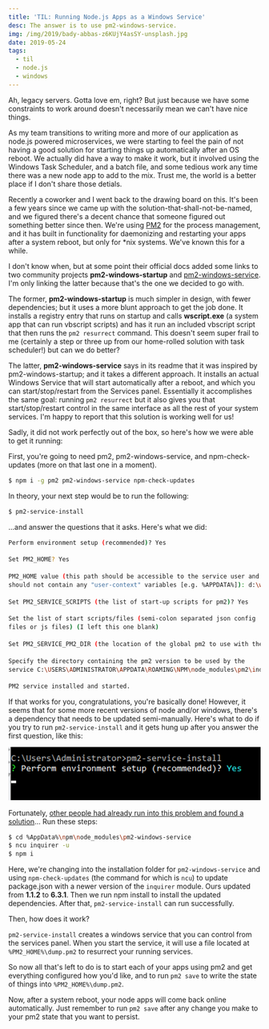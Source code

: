 ```yaml
---
title: 'TIL: Running Node.js Apps as a Windows Service'
desc: The answer is to use pm2-windows-service.
img: /img/2019/bady-abbas-z6KUjY4asSY-unsplash.jpg
date: 2019-05-24
tags:
  - til
  - node.js
  - windows
---
```


Ah, legacy servers. Gotta love em, right? But just because we have some constraints to work around doesn't necessarily mean we can't have nice things.

As my team transitions to writing more and more of our application as node.js powered microservices, we were starting to feel the pain of not having a good solution for starting things up automatically after an OS reboot. We actually did have a way to make it work, but it involved using the Windows Task Scheduler, and a batch file, and some tedious work any time there was a new node app to add to the mix. Trust me, the world is a better place if I don't share those detials.

Recently a coworker and I went back to the drawing board on this. It's been a few years since we came up with the solution-that-shall-not-be-named, and we figured there's a decent chance that someone figured out something better since then. We're using [PM2](https://pm2.io/runtime/) for the process management, and it has built in functionality for daemonizing and restarting your apps after a system reboot, but only for \*nix systems. We've known this for a while.

I don't know when, but at some point their official docs added some links to two community projects **pm2-windows-startup** and [pm2-windows-service](https://www.npmjs.com/package/pm2-windows-service). I'm only linking the latter because that's the one we decided to go with.

The former, **pm2-windows-startup** is much simpler in design, with fewer dependencies; but it uses a more blunt approach to get the job done. It installs a registry entry that runs on startup and calls **wscript.exe** (a system app that can run vbscript scripts) and has it run an included vbscript script that then runs the `pm2 resurrect` command. This doesn't seem super frail to me (certainly a step or three up from our home-rolled solution with task scheduler!) but can we do better?

The latter, **pm2-windows-service** says in its readme that it was inspired by pm2-windows-startup; and it takes a different approach. It installs an actual Windows Service that will start automatically after a reboot, and which you can start/stop/restart from the Services panel. Essentially it accomplishes the same goal: running `pm2 resurrect` but it also gives you that start/stop/restart control in the same interface as all the rest of your system services. I'm happy to report that this solution is working well for us!

Sadly, it did not work perfectly out of the box, so here's how we were able to get it running:

First, you're going to need pm2, pm2-windows-service, and npm-check-updates (more on that last one in a moment).

```bash
$ npm i -g pm2 pm2-windows-service npm-check-updates
```

In theory, your next step would be to run the following:

```bash
$ pm2-service-install
```

...and answer the questions that it asks. Here's what we did:

```bash
Perform environment setup (recommended)? Yes

Set PM2_HOME? Yes

PM2_HOME value (this path should be accessible to the service user and
should not contain any "user-context" variables [e.g. %APPDATA%]): d:\web

Set PM2_SERVICE_SCRIPTS (the list of start-up scripts for pm2)? Yes

Set the list of start scripts/files (semi-colon separated json config
files or js files) (I left this one blank)

Set PM2_SERVICE_PM2_DIR (the location of the global pm2 to use with the service)? [recommended] Yes

Specify the directory containing the pm2 version to be used by the
service C:\USERS\ADMINISTRATOR\APPDATA\ROAMING\NPM\node_modules\pm2\index.js

PM2 service installed and started.
```

If that works for you, congratulations, you're basically done! However, it seems that for some more recent versions of node and/or windows, there's a dependency that needs to be updated semi-manually. Here's what to do if you try to run `pm2-service-install` and it gets hung up after you answer the first question, like this:

![A screen shot of running pm2-service-install and it getting stuck after you answer the first question](/img/2019/pm2-service-install-stuck.png)

Fortunately, [other people had already run into this problem and found a solution](https://github.com/jon-hall/pm2-windows-service/issues/51#issuecomment-444160883)... Run these steps:

```bash
$ cd %AppData%\npm\node_modules\pm2-windows-service
$ ncu inquirer -u
$ npm i
```

Here, we're changing into the installation folder for `pm2-windows-service` and using `npm-check-updates` (the command for which is `ncu`) to update package.json with a newer version of the `inquirer` module. Ours updated from **1.1.2** to **6.3.1**. Then we run npm install to install the updated dependencies. After that, `pm2-service-install` can run successfully.

Then, how does it work?

`pm2-service-install` creates a windows service that you can control from the services panel. When you start the service, it will use a file located at `%PM2_HOME%\dump.pm2` to resurrect your running services.

So now all that's left to do is to start each of your apps using pm2 and get everything configured how you'd like, and to run `pm2 save` to write the state of things into `%PM2_HOME%\dump.pm2`.

Now, after a system reboot, your node apps will come back online automatically. Just remember to run `pm2 save` after any change you make to your pm2 state that you want to persist.
